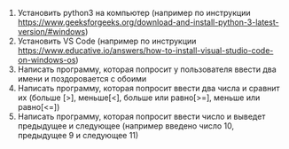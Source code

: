 1) Установить python3 на компьютер (например по инструкции https://www.geeksforgeeks.org/download-and-install-python-3-latest-version/#windows)
2) Установить VS Code (например по инструкции https://www.educative.io/answers/how-to-install-visual-studio-code-on-windows-os)
3) Написать программу, которая попросит у пользователя ввести два имени и поздоровается с обоими
4) Написать программу, которая попросит ввести два числа и сравнит их (больше [>], меньше[<],  больше или равно[>=], меньше или равно[<=])
5) Написать программу, которая попросит ввести число и выведет предыдущее и следующее (например введено число 10, предыдущее 9 и следующее 11)
